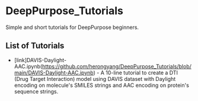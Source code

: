 # DeepPurpose_Tutorials
Simple and short tutorials for DeepPurpose beginners.

## List of Tutorials

- [link]DAVIS-Daylight-AAC.ipynb(https://github.com/herongyang/DeepPurpose_Tutorials/blob/main/DAVIS-Daylight-AAC.ipynb) - A 10-line tutorial to create a DTI (Drug Target Interaction) model using DAVIS dataset with Daylight encoding on molecule's SMILES strings and AAC encoding on protein's sequence strings.
